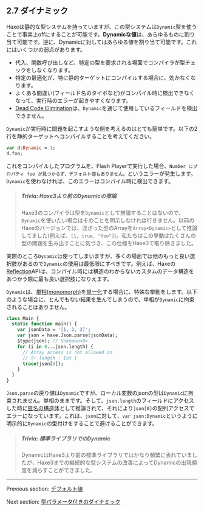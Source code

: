 ## 2.7 ダイナミック

Haxeは静的な型システムを持っていますが、この型システムは`Dynamic`型を使うことで事実上offにすることが可能です。**Dynamicな値**は、あらゆるものに割り当て可能です。逆に、Dynamicに対してはあらゆる値を割り当て可能です。これにはいくつかの弱点があります。

* 代入、関数呼び出しなど、特定の型を要求される場面でコンパイラが型チェックをしなくなります。
* 特定の最適化が、特に静的ターゲットにコンパイルする場合に、効かなくなります。
* よくある間違い(フィールド名のタイポなど)がコンパイル時に検出できなくなって、実行時のエラーが起きやすくなります。
* [Dead Code Elimination](cr-dce.md)は、`Dynamic`を通じて使用しているフィールドを検出できません。

`Dynamic`が実行時に問題を起こすような例を考えるのはとても簡単です。以下の2行を静的ターゲットへコンパイルすることを考えてください。

```haxe
var d:Dynamic = 1;
d.foo;
```

これをコンパイルしたプログラムを、Flash Playerで実行した場合、`Number にプロパティ foo が見つからず、デフォルト値もありません。`というエラーが発生します。`Dynamic`を使わなければ、このエラーはコンパイル時に検出できます。

> ##### Trivia: Haxe3より前のDynamicの推論
>
> Haxe3のコンパイラは型を`Dynamic`として推論することはないので、`Dynamic`を使いたい場合はそのことを明示しなければ行きません。以前のHaxeのバージョンでは、混ざった型のArrayを`Array<Dynamic>`として推論してました(例えば、`[1, true, "foo"]`)。私たちはこの挙動はたくさんの型の問題を生み出すことに気づき、この仕様をHaxe3で取り除きました。

実際のところ`Dynamic`は使ってしまいますが、多くの場面では他のもっと良い選択肢があるので`Dynamic`の使用は最低限にすべきです。例えば、Haxeの[Reflection](std-reflection.md)APIは、コンパイル時には構造のわからないカスタムのデータ構造をあつかう際に最も良い選択肢になりえます。

`Dynamic`は、[単相(monomorph)](types-monomorph.md)を[単一化](type-system-unification.md)する場合に、特殊な挙動をします。以下のような場合に、とんでもない結果を生んでしまうので、単相が`Dynamic`に拘束されることはありません。

```haxe
class Main {
  static function main() {
    var jsonData = '[1, 2, 3]';
    var json = haxe.Json.parse(jsonData);
    $type(json); // Unknown<0>
    for (i in 0...json.length) {
	  // Array access is not allowed on
	  // {+ length : Int }
      trace(json[0]);
    }
  }
}
```

`Json.parse`の戻り値は`Dynamic`ですが、ローカル変数のjsonの型は`Dynamic`に拘束されません。単相のままです。そして、`json.length`のフィールドにアクセスした時に[匿名の構造体](types-anonymous-structure.md)として推論されて、それにより`json[0]`の配列アクセスでエラーになっています。これは、`json`に対して、`var json:Dynamic`というように明示的に`Dynamic`の型付けをすることで避けることができます。

> ##### Trivia: 標準ライブラリでのDynamic
>
> DynamicはHaxe3より前の標準ライブラリではかなり頻繁に表れていましたが、Haxe3までの継続的な型システムの改善によってDynamicの出現頻度を減らすことができました。

---

Previous section: [デフォルト値](types-function-default-values.md)

Next section: [型パラメータ付きのダイナミック](types-dynamic-with-type-parameter.md)